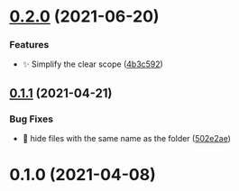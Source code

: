 # [0.2.0](https://github.com/rhalaly/scope-to-this-vscode/compare/v0.1.1...v0.2.0) (2021-06-20)


### Features

* ✨ Simplify the clear scope ([4b3c592](https://github.com/rhalaly/scope-to-this-vscode/commit/4b3c592742472cc533e8fdb63603a5fb70d75c16))



## [0.1.1](https://github.com/rhalaly/scope-to-this-vscode/compare/v0.1.0...v0.1.1) (2021-04-21)


### Bug Fixes

* :bug: hide files with the same name as the folder ([502e2ae](https://github.com/rhalaly/scope-to-this-vscode/commit/502e2ae55b39ed4d61900689857c19722b0b4937))



# 0.1.0 (2021-04-08)



